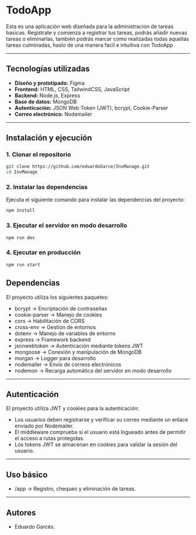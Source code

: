 # TodoApp

Esta es una aplicación web diseñada para la administracion de tareas basicas.
Registrate y comienza a registrar tus tareas, podrás añadir nuevas tareas o eliminarlas, también podrás marcar como realizadas todas aquellas tareas culminadas, haslo de una manera facil e intuitiva con TodoApp 

---

## **Tecnologías utilizadas**

- **Diseño y prototipado:** Figma
- **Frontend:** HTML, CSS, TailwindCSS, JavaScript
- **Backend:** Node.js, Express
- **Base de datos:** MongoDB
- **Autenticación:** JSON Web Token (JWT), bcrypt, Cookie-Parser
- **Correo electrónico:** Nodemailer

---

## **Instalación y ejecución**

### 1. Clonar el repositorio

```bash
git clone https://github.com/eduardoGarce/InvManage.git
cd InvManage
```

### 2. Instalar las dependencias

Ejecuta el siguiente comando para instalar las dependencias del proyecto:

```bash
npm install
```

### 3. Ejecutar el servidor en modo desarrollo

```bash
npm run dev
```

### 4. Ejecutar en producción

```bash
npm run start
```

## **Dependencias**

El proyecto utiliza los siguientes paquetes:

- bcrypt → Encriptación de contraseñas
- cookie-parser → Manejo de cookies
- cors → Habilitación de CORS
- cross-env → Gestión de entornos
- dotenv → Manejo de variables de entorno
- express → Framework backend
- jsonwebtoken → Autenticación mediante tokens JWT
- mongoose → Conexión y manipulación de MongoDB
- morgan → Logger para desarrollo
- nodemailer → Envío de correos electrónicos
- nodemon → Recarga automática del servidor en modo desarrollo

---

## **Autenticación**

El proyecto utiliza JWT y cookies para la autenticación:

- Los usuarios deben registrarse y verificar su correo mediante un enlace enviado por Nodemailer.
- El middleware comprueba si el usuario está logueado antes de permitir el acceso a rutas protegidas.
- Los tokens JWT se almacenan en cookies para validar la sesión del usuario.

---

## **Uso básico**

- /app → Registro, chequeo y eliminación de tareas.

---

## Autores

- Eduardo Garcés.
